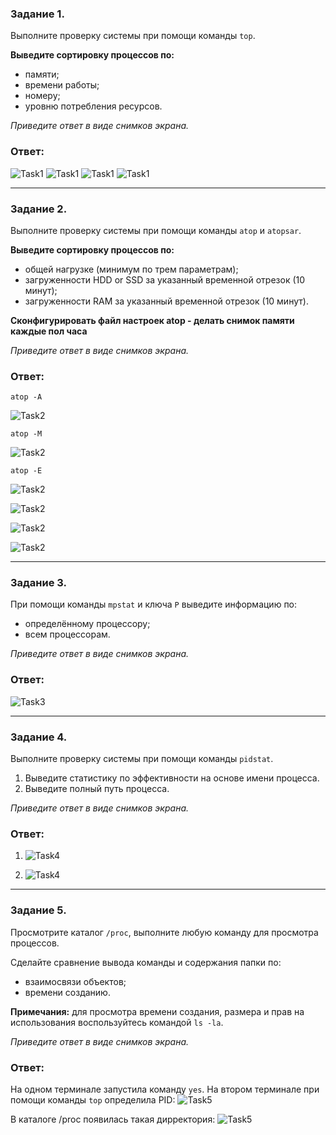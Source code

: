 ### Задание 1.

Выполните проверку системы при помощи команды `top`.

**Выведите сортировку процессов по:**

- памяти;
- времени работы;
- номеру;
- уровню потребления ресурсов.

*Приведите ответ в виде снимков экрана.*

### Ответ:

![Task1](/lesson16/Task1_1.jpg "Задание 1")
![Task1](/lesson16/Task1_2.jpg "Задание 1")
![Task1](/lesson16/Task1_3.jpg "Задание 1")
![Task1](/lesson16/Task1_4.jpg "Задание 1")

------

### Задание 2.

Выполните проверку системы при помощи команды `atop` и `atopsar`.

**Выведите сортировку процессов по:**

- общей нагрузке (минимум по трем параметрам);
- загруженности HDD or SSD за указанный временной отрезок (10 минут);
- загруженности RAM за указанный временной отрезок (10 минут).

**Сконфигурировать файл настроек atop - делать снимок памяти каждые пол часа**

*Приведите ответ в виде снимков экрана.*

### Ответ:

`atop -A`

![Task2](/lesson16/Task2_1.jpg "Задание 2")

`atop -M`

![Task2](/lesson16/Task2_2.jpg "Задание 2")

`atop -E`

![Task2](/lesson16/Task2_3.jpg "Задание 2")


![Task2](/lesson16/Task2_4.jpg "Задание 2")

![Task2](/lesson16/Task2_5.jpg "Задание 2")

![Task2](/lesson16/Task2_6.jpg "Задание 2")

------

### Задание 3.

При помощи команды `mpstat` и ключа `P` выведите информацию по:

- определённому процессору;
- всем процессорам.

*Приведите ответ в виде снимков экрана.*

### Ответ:

![Task3](/lesson16/Task3.jpg "Задание 3")

------

### Задание 4.

Выполните проверку системы при помощи команды `pidstat`.

1. Выведите статистику по эффективности на основе имени процесса.
2. Выведите полный путь процесса.

*Приведите ответ в виде снимков экрана.*

### Ответ:

1. ![Task4](/lesson16/Task4_1.jpg "Задание 4") 

2. ![Task4](/lesson16/Task4_2.jpg "Задание 4") 

---

### Задание 5.

Просмотрите каталог `/proc`, выполните любую команду для просмотра процессов.

Сделайте сравнение вывода команды и содержания папки по:

- взаимосвязи объектов;
- времени созданию.

**Примечания:**
для просмотра времени создания, размера и прав на использования воспользуйтесь командой `ls -la`.

*Приведите ответ в виде снимков экрана.*

### Ответ:

На одном терминале запустила команду `yes`.
На втором терминале при помощи команды `top` определила PID:
![Task5](/lesson16/Task5_1.jpg "Задание 5") 

В каталоге /proc появилась такая дирректория:
![Task5](/lesson16/Task5_2.jpg "Задание 5") 
